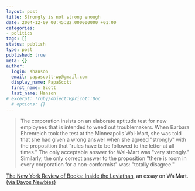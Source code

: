 ```yaml
---
layout: post
title: Strongly is not strong enough
date: 2004-12-09 00:45:22.000000000 +01:00
categories:
- politics
tags: []
status: publish
type: post
published: true
meta: {}
author:
  login: shanson
  email: papascott-wp@gmail.com
  display_name: PapaScott
  first_name: Scott
  last_name: Hanson
# excerpt: !ruby/object:Hpricot::Doc
  # options: {}
---
```

<blockquote>The corporation insists on an elaborate aptitude test for new employees that is intended to weed out troublemakers. When Barbara Ehrenreich took the test at the Minneapolis Wal-Mart, she was told that she had given a wrong answer when she agreed "strongly" with the proposition that "rules have to be followed to the letter at all times." The only acceptable answer for Wal-Mart was "very strongly." Similarly, the only correct answer to the proposition "there is room in every corporation for a non-conformist" was: "totally disagree."</p></blockquote>
<p><a title="The New York Review of Books: Inside the Leviathan" href="http://www.nybooks.com/articles/17647">The New York Review of Books: Inside the Leviathan</a>, an essay on WalMart. <a title="Davos Newbies : Davos Newbies Home" href="http://www.davosnewbies.com/2004/12/07#theWalmartModel">(via Davos Newbies)</a></p>
